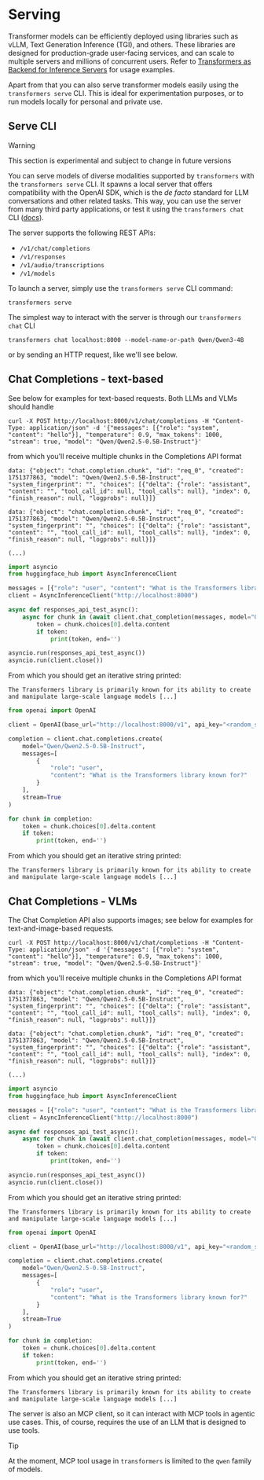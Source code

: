 <!--Copyright 2025 The HuggingFace Team. All rights reserved.

Licensed under the Apache License, Version 2.0 (the "License"); you may not use this file except in compliance with
the License. You may obtain a copy of the License at

http://www.apache.org/licenses/LICENSE-2.0

Unless required by applicable law or agreed to in writing, software distributed under the License is distributed on
an "AS IS" BASIS, WITHOUT WARRANTIES OR CONDITIONS OF ANY KIND, either express or implied. See the License for the
specific language governing permissions and limitations under the License.

⚠️ Note that this file is in Markdown but contain specific syntax for our doc-builder (similar to MDX) that may not be
rendered properly in your Markdown viewer.

-->

# Serving

Transformer models can be efficiently deployed using libraries such as vLLM, Text Generation Inference (TGI), and others. These libraries are designed for production-grade user-facing services, and can scale to multiple servers and millions of concurrent users. Refer to [Transformers as Backend for Inference Servers](./transformers_as_backends) for usage examples.

Apart from that you can also serve transformer models easily using the `transformers serve` CLI. This is ideal for experimentation purposes, or to run models locally for personal and private use.

## Serve CLI

> [!WARNING]
> This section is experimental and subject to change in future versions

You can serve models of diverse modalities supported by `transformers` with the `transformers serve` CLI. It spawns a local server that offers compatibility with the OpenAI SDK, which is the _de facto_ standard for LLM conversations and other related tasks. This way, you can use the server from many third party applications, or test it using the `transformers chat` CLI ([docs](conversations.md#chat-cli)).

The server supports the following REST APIs:
- `/v1/chat/completions`
- `/v1/responses`
- `/v1/audio/transcriptions`
- `/v1/models`

To launch a server, simply use the `transformers serve` CLI command:

```shell
transformers serve
```

The simplest way to interact with the server is through our `transformers chat` CLI

```shell
transformers chat localhost:8000 --model-name-or-path Qwen/Qwen3-4B
```

or by sending an HTTP request, like we'll see below.

## Chat Completions - text-based

See below for examples for text-based requests. Both LLMs and VLMs should handle 

<hfoptions id="chat-completion-http">
<hfoption id="curl">

```shell
curl -X POST http://localhost:8000/v1/chat/completions -H "Content-Type: application/json" -d '{"messages": [{"role": "system", "content": "hello"}], "temperature": 0.9, "max_tokens": 1000, "stream": true, "model": "Qwen/Qwen2.5-0.5B-Instruct"}'
```

from which you'll receive multiple chunks in the Completions API format

```shell
data: {"object": "chat.completion.chunk", "id": "req_0", "created": 1751377863, "model": "Qwen/Qwen2.5-0.5B-Instruct", "system_fingerprint": "", "choices": [{"delta": {"role": "assistant", "content": "", "tool_call_id": null, "tool_calls": null}, "index": 0, "finish_reason": null, "logprobs": null}]}

data: {"object": "chat.completion.chunk", "id": "req_0", "created": 1751377863, "model": "Qwen/Qwen2.5-0.5B-Instruct", "system_fingerprint": "", "choices": [{"delta": {"role": "assistant", "content": "", "tool_call_id": null, "tool_calls": null}, "index": 0, "finish_reason": null, "logprobs": null}]}

(...)
```

</hfoption>
<hfoption id="python - huggingface_hub">

```python
import asyncio
from huggingface_hub import AsyncInferenceClient

messages = [{"role": "user", "content": "What is the Transformers library known for?"}]
client = AsyncInferenceClient("http://localhost:8000")

async def responses_api_test_async():
    async for chunk in (await client.chat_completion(messages, model="Qwen/Qwen2.5-0.5B-Instruct", max_tokens=256, stream=True)):
        token = chunk.choices[0].delta.content
        if token:
            print(token, end='')

asyncio.run(responses_api_test_async())
asyncio.run(client.close())
```

From which you should get an iterative string printed:

```shell
The Transformers library is primarily known for its ability to create and manipulate large-scale language models [...]
```

</hfoption>
<hfoption id="python - openai">

```python
from openai import OpenAI

client = OpenAI(base_url="http://localhost:8000/v1", api_key="<random_string>")

completion = client.chat.completions.create(
    model="Qwen/Qwen2.5-0.5B-Instruct",
    messages=[
        {
            "role": "user",
            "content": "What is the Transformers library known for?"
        }
    ],
    stream=True
)

for chunk in completion:
    token = chunk.choices[0].delta.content
    if token:
        print(token, end='')
```

From which you should get an iterative string printed:

```shell
The Transformers library is primarily known for its ability to create and manipulate large-scale language models [...]
```

</hfoption>
</hfoptions>

## Chat Completions - VLMs

The Chat Completion API also supports images; see below for examples for text-and-image-based requests.

<hfoptions id="chat-completion-http-images">
<hfoption id="curl">

```shell
curl -X POST http://localhost:8000/v1/chat/completions -H "Content-Type: application/json" -d '{"messages": [{"role": "system", "content": "hello"}], "temperature": 0.9, "max_tokens": 1000, "stream": true, "model": "Qwen/Qwen2.5-0.5B-Instruct"}'
```

from which you'll receive multiple chunks in the Completions API format

```shell
data: {"object": "chat.completion.chunk", "id": "req_0", "created": 1751377863, "model": "Qwen/Qwen2.5-0.5B-Instruct", "system_fingerprint": "", "choices": [{"delta": {"role": "assistant", "content": "", "tool_call_id": null, "tool_calls": null}, "index": 0, "finish_reason": null, "logprobs": null}]}

data: {"object": "chat.completion.chunk", "id": "req_0", "created": 1751377863, "model": "Qwen/Qwen2.5-0.5B-Instruct", "system_fingerprint": "", "choices": [{"delta": {"role": "assistant", "content": "", "tool_call_id": null, "tool_calls": null}, "index": 0, "finish_reason": null, "logprobs": null}]}

(...)
```

</hfoption>
<hfoption id="python - huggingface_hub">

```python
import asyncio
from huggingface_hub import AsyncInferenceClient

messages = [{"role": "user", "content": "What is the Transformers library known for?"}]
client = AsyncInferenceClient("http://localhost:8000")

async def responses_api_test_async():
    async for chunk in (await client.chat_completion(messages, model="Qwen/Qwen2.5-0.5B-Instruct", max_tokens=256, stream=True)):
        token = chunk.choices[0].delta.content
        if token:
            print(token, end='')

asyncio.run(responses_api_test_async())
asyncio.run(client.close())
```

From which you should get an iterative string printed:

```shell
The Transformers library is primarily known for its ability to create and manipulate large-scale language models [...]
```

</hfoption>
<hfoption id="python - openai">

```python
from openai import OpenAI

client = OpenAI(base_url="http://localhost:8000/v1", api_key="<random_string>")

completion = client.chat.completions.create(
    model="Qwen/Qwen2.5-0.5B-Instruct",
    messages=[
        {
            "role": "user",
            "content": "What is the Transformers library known for?"
        }
    ],
    stream=True
)

for chunk in completion:
    token = chunk.choices[0].delta.content
    if token:
        print(token, end='')
```

From which you should get an iterative string printed:

```shell
The Transformers library is primarily known for its ability to create and manipulate large-scale language models [...]
```

</hfoption>
</hfoptions>


The server is also an MCP client, so it can interact with MCP tools in agentic use cases. This, of course, requires the use of an LLM that is designed to use tools.

> [!TIP]
> At the moment, MCP tool usage in `transformers` is limited to the `qwen` family of models.

<!-- TODO: example with a minimal python example, and explain that it is possible to pass a full generation config in the request -->




